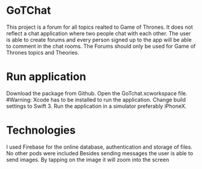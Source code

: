 
# GoTChat
This project is a forum for all topics realted to Game of Thrones.
It does not reflect a chat application where two people chat with each other. The user is able to
create forums and every person signed up to the app will be able to comment in the chat rooms.
The Forums should only be used for Game of Thrones topics and Theories.

# Run application
Download the package from Github.
Open the GoTchat.xcworkspace file. #Warning: Xcode has to be installed to run the application.
Change build settings to Swift 3.
Run the application in a simulator preferably iPhoneX.

# Technologies
I used Firebase for the online database, authentication and storage of files. No other pods were included
Besides sending messages the user is able to send images. By tapping on the image it will zoom into the screen


